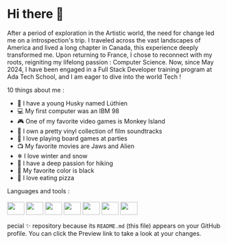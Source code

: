 # Hi there 👋

After a period of exploration in the Artistic world, the need for change led me on a introspection's trip.
I traveled across the vast landscapes of America and lived a long chapter in Canada, this experience deeply transformed me.
Upon returning to France, I chose to reconnect with my roots, reigniting my lifelong passion : Computer Science.
Now, since May 2024, I have been engaged in a Full Stack Developer training program at Ada Tech School, and I am eager to dive into the world Tech !

10 things about me :
- 🐺 I have a young Husky named Lúthien
- 💻 My first computer was an IBM 98
- 🎮 One of my favorite video games is Monkey Island
- 🎵 I own a pretty vinyl collection of film soundtracks
- 🎲 I love playing board games at parties
- 📺 My favorite movies are Jaws and Alien
- ❄ I love winter and snow
- 🌲 I have a deep passion for hiking
- 🖤 My favorite color is black
- 🍕 I love eating pizza

Languages and tools :
<br>
<br>
<img height="30" width="40" src="https://cdn.jsdelivr.net/gh/devicons/devicon@latest/icons/javascript/javascript-original.svg" />
<img height="30" width="40" src="https://cdn.jsdelivr.net/gh/devicons/devicon@latest/icons/html5/html5-original.svg" />
<img height="30" width="40" src="https://cdn.jsdelivr.net/gh/devicons/devicon@latest/icons/css3/css3-original.svg" />
<img height="30" width="40" src="https://cdn.jsdelivr.net/gh/devicons/devicon@latest/icons/react/react-original.svg" />
<img height="30" width="40" src="https://cdn.jsdelivr.net/gh/devicons/devicon@latest/icons/vscode/vscode-original.svg" />
<img height="30" width="40" src="https://cdn.jsdelivr.net/gh/devicons/devicon@latest/icons/git/git-original.svg" />
<img height="30" width="40" src="https://cdn.jsdelivr.net/gh/devicons/devicon@latest/icons/npm/npm-original-wordmark.svg" />






pecial ✨ repository because its `README.md` (this file) appears on your GitHub profile.
You can click the Preview link to take a look at your changes.
